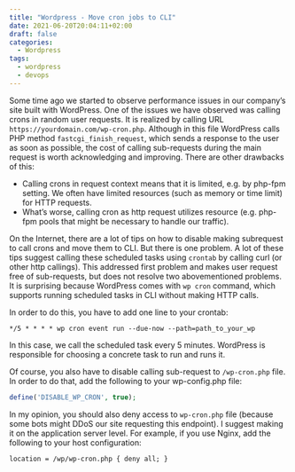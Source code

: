 ```yaml
---
title: "Wordpress - Move cron jobs to CLI"
date: 2021-06-20T20:04:11+02:00
draft: false
categories: 
  - Wordpress
tags:
  - wordpress
  - devops
---
```


Some time ago we started to observe performance issues in our company’s site built with WordPress. One of the issues we have observed was calling crons in random user requests. It is realized by calling URL `https://yourdomain.com/wp-cron.php`. Although in this file WordPress calls PHP method `fastcgi_finish_request`, which sends a response to the user as soon as possible, the cost of calling sub-requests during the main request is worth acknowledging and improving. There are other drawbacks of this:
* Calling crons in request context means that it is limited, e.g. by php-fpm setting. We often have limited resources (such as memory or time limit) for HTTP requests. 
* What’s worse, calling cron as http request utilizes resource (e.g. php-fpm pools that might be necessary to handle our traffic). 

On the Internet, there are a lot of tips on how to disable making subrequest to call crons and move them to CLI. But there is one problem. A lot of these tips suggest calling these scheduled tasks using `crontab` by calling curl (or other http callings). This addressed first problem and makes user request free of sub-requests, but does not resolve two abovementioned problems. It is surprising because WordPress comes with `wp cron` command, which supports running scheduled tasks in CLI without making HTTP calls. 

In order to do this, you have to add one line to your crontab: 

```shell
*/5 * * * * wp cron event run --due-now --path=path_to_your_wp
```

In this case, we call the scheduled task every 5 minutes. WordPress is responsible for choosing a concrete task to run and runs it. 

Of course, you also have to disable calling sub-request to `/wp-cron.php` file. In order to do that, add the following to your wp-config.php file:

```php
define('DISABLE_WP_CRON', true);
```

In my opinion, you should also deny access to `wp-cron.php` file (because some bots might DDoS our site requesting this endpoint). I suggest making it on the application server level. For example, if you use Nginx,  add the following to your host configuration:

```nginx
location = /wp/wp-cron.php { deny all; }
```

